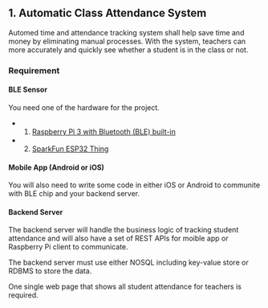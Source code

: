## 1. Automatic Class Attendance System

Automed time and attendance tracking system shall help save time and money by eliminating manual processes. With the system, teachers can more accurately and quickly see whether a student is in the class or not.

### Requirement

#### BLE Sensor
You need one of the hardware for the project.
* 1. [Raspberry Pi 3 with Bluetooth (BLE) built-in](https://www.adafruit.com/products/3055) 
* 2. [SparkFun ESP32 Thing](https://www.sparkfun.com/products/13907)


#### Mobile App (Android or iOS)
You will also need to write some code in either iOS or Android to communite with BLE chip and your backend server.

#### Backend Server
The backend server will handle the business logic of tracking student attendance and will also have a set of REST APIs for moible app or Raspberry Pi client to communicate.

The backend server must use either NOSQL including key-value store or RDBMS to store the data.

One single web page that shows all student attendance for teachers is required.
